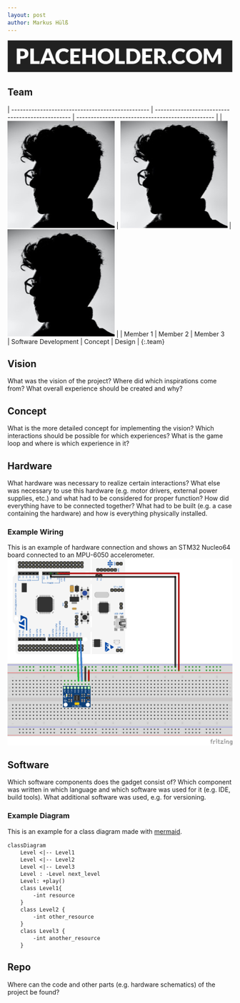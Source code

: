 ```yaml
---
layout: post
author: Markus Hülß
---
```


![Header Image](/images/example/placeholder-1.webp)

## Team

| ------------------------------------------------ | ------------------------------------------------ | ------------------------------------------------ |
| ![Example Team Member](/images/example/team_example.jpg) | ![Example Team Member](/images/example/team_example.jpg) | ![Example Team Member](/images/example/team_example.jpg) |
| Member 1                                         | Member 2                                         | Member 3                                         \
| Software Development                             | Concept                                          | Design                                           |
{:.team}

## Vision

What was the vision of the project? Where did which inspirations come from? What overall experience should be created and why?

## Concept

What is the more detailed concept for implementing the vision? Which interactions should be possible for which experiences? What is the game loop and where is which experience in it?

## Hardware

What hardware was necessary to realize certain interactions? What else was necessary to use this hardware (e.g. motor drivers, external power supplies, etc.) and what had to be considered for proper function? How did everything have to be connected together? What had to be built (e.g. a case containing the hardware) and how is everything physically installed.

### Example Wiring

This is an example of hardware connection and shows an STM32 Nucleo64 board connected to an MPU-6050 accelerometer.
![Example of Wiring a STM32 Nucleo64 board with a MPU6050 acceleration sensor](images/example/wiring_example.png)

## Software

Which software components does the gadget consist of? Which component was written in which language and which software was used for it (e.g. IDE, build tools). What additional software was used, e.g. for versioning.

### Example Diagram

This is an example for a class diagram made with [mermaid](https://mermaid-js.github.io/mermaid/#/).

```mermaid!
classDiagram
    Level <|-- Level1
    Level <|-- Level2
    Level <|-- Level3
    Level : -Level next_level
    Level: +play()
    class Level1{
        -int resource
    }
    class Level2 {
        -int other_resource
    }
    class Level3 {
        -int another_resource
    }
```

## Repo

Where can the code and other parts (e.g. hardware schematics) of the project be found?

